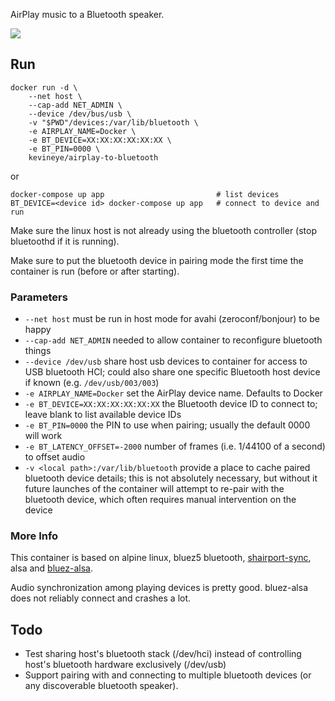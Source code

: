 AirPlay music to a Bluetooth speaker.

[![](https://images.microbadger.com/badges/image/kevineye/airplay-to-bluetooth.svg)](https://microbadger.com/images/kevineye/airplay-to-bluetooth "Get your own image badge on microbadger.com")

## Run

```
docker run -d \
    --net host \
    --cap-add NET_ADMIN \
    --device /dev/bus/usb \
    -v "$PWD"/devices:/var/lib/bluetooth \
    -e AIRPLAY_NAME=Docker \
    -e BT_DEVICE=XX:XX:XX:XX:XX:XX \
    -e BT_PIN=0000 \
    kevineye/airplay-to-bluetooth
```

or

```
docker-compose up app                         # list devices
BT_DEVICE=<device id> docker-compose up app   # connect to device and run
```

Make sure the linux host is not already using the bluetooth controller (stop bluetoothd if it is running).

Make sure to put the bluetooth device in pairing mode the first time the container is run (before or after starting).

### Parameters

* `--net host` must be run in host mode for avahi (zeroconf/bonjour) to be happy
* `--cap-add NET_ADMIN` needed to allow container to reconfigure bluetooth things
* `--device /dev/usb` share host usb devices to container for access to USB bluetooth HCI; could also share one specific Bluetooth host device if known (e.g. `/dev/usb/003/003`)
* `-e AIRPLAY_NAME=Docker` set the AirPlay device name. Defaults to Docker
* `-e BT_DEVICE=XX:XX:XX:XX:XX:XX` the Bluetooth device ID to connect to; leave blank to list available device IDs
* `-e BT_PIN=0000` the PIN to use when pairing; usually the default 0000 will work
* `-e BT_LATENCY_OFFSET=-2000` number of frames (i.e. 1/44100 of a second) to offset audio
* `-v <local path>:/var/lib/bluetooth` provide a place to cache paired bluetooth device details; this is not absolutely necessary, but without it future launches of the container will attempt to re-pair with the bluetooth device, which often requires manual intervention on the device

### More Info

This container is based on alpine linux, bluez5 bluetooth, [shairport-sync](https://github.com/mikebrady/shairport-sync), alsa and [bluez-alsa](https://github.com/Arkq/bluez-alsa).

Audio synchronization among playing devices is pretty good. bluez-alsa does not reliably connect and crashes a lot.

## Todo

* Test sharing host's bluetooth stack (/dev/hci) instead of controlling host's bluetooth hardware exclusively (/dev/usb)
* Support pairing with and connecting to multiple bluetooth devices (or any discoverable bluetooth speaker).
